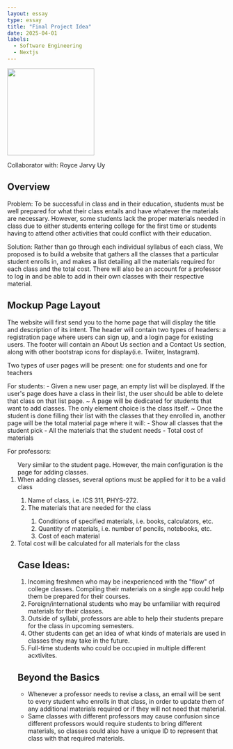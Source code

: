 ```yaml
---
layout: essay
type: essay
title: "Final Project Idea"
date: 2025-04-01
labels:
  - Software Engineering
  - Nextjs
---
```


<img width="200px" class="rounded float-start pe-4" src="https://www.thoughtco.com/thmb/OwJ0ejT-4-IS9_O3yxZanVc82Vw=/1500x0/filters:no_upscale():max_bytes(150000):strip_icc()/GettyImages-829436700-5b297785fa6bcc0036065232.jpg">

Collaborator with: Royce Jarvy Uy

## Overview
Problem: To be successful in class and in their education, students must be well prepared for what their class entails and have whatever the materials are necessary. However, some students lack the proper materials needed in class due to either students entering college for the first time or students having to attend other activities that could conflict with their education.

Solution: Rather than go through each individual syllabus of each class, We proposed is to build a website that gathers all the classes that a particular student enrolls in, and makes a list detailing all the materials required for each class and the total cost. There will also be an account for a professor to log in and be able to add in their own classes with their respective material.

## Mockup Page Layout
The website will first send you to the home page that will display the title and description of its intent. The header will contain two types of headers: a registration page where users can sign up, and a login page for existing users. The footer will contain an About Us section and a Contact Us section, along with other bootstrap icons for display(i.e. Twiiter, Instagram).

Two types of user pages will be present: one for students and one for teachers

  For students:
      - Given a new user page, an empty list will be displayed. If the user's page does have a class in their list, the user should be able to delete that class on that list page.
          ~ A page will be dedicated for students that want to add classes. The only element choice is the class itself.
          ~ Once the student is done filling their list with the classes that they enrolled in, another page will be the total material page where it will:
              - Show all classes that the student pick
              - All the materials that the student needs
              - Total cost of materials
              
  For professors:
      <ol> Very similar to the student page. However, the main configuration is the page for adding classes.
          <li>When adding classes, several options must be applied for it to be a valid class</li>
            <ol>
              <li> Name of class, i.e. ICS 311, PHYS-272. </li>
               <li> The materials that are needed for the class </li>
                 <ol>
                  <li> Conditions of specified materials, i.e. books, calculators, etc. </li>
                  <li> Quantity of materials, i.e. number of pencils, notebooks, etc. </li>
                  <li> Cost of each material </li>
                  </ol>
            </ol>
          <li>Total cost will be calculated for all materials for the class</li>
  
## Case Ideas:
  1) Incoming freshmen who may be inexperienced with the "flow" of college classes. Compiling their materials on a single app could help them be prepared for their courses.
  2) Foreign/international students who may be unfamiliar with required materials for their classes.
  3) Outside of syllabi, professors are able to help their students prepare for the class in upcoming semesters.
  4) Other students can get an idea of what kinds of materials are used in classes they may take in the future.
  5) Full-time students who could be occupied in multiple different acxtivites.

## Beyond the Basics
  -  Whenever a professor needs to revise a class, an email will be sent to every student who enrolls in that class, in order to update them of any additional materials required or if they will not need that material.
  -  Same classes with different professors may cause confusion since different professors would require students to bring different materials, so classes could also have a unique ID to represent that class with that required materials.

